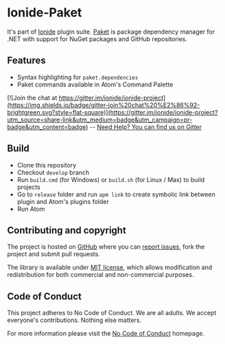 # Ionide-Paket 

It's part of [Ionide](http://ionide.io) plugin suite.
[Paket](https://github.com/fsprojects/Paket) is package dependency manager for .NET with support for NuGet packages and GitHub repositories.

## Features

- Syntax highlighting for `paket.dependencies`
- Paket commands available in Atom's Command Palette

[![Join the chat at https://gitter.im/ionide/ionide-project](https://img.shields.io/badge/gitter-join%20chat%20%E2%86%92-brightgreen.svg?style=flat-square)](https://gitter.im/ionide/ionide-project?utm_source=share-link&utm_medium=badge&utm_campaign=pr-badge&utm_content=badge) --  [Need Help? You can find us on Gitter](https://gitter.im/ionide/ionide-project)   

## Build

* Clone this repository
* Checkout `develop` branch
* Run `build.cmd` (for Windows) or `build.sh` (for Linux / Max) to build projects
* Go to `release` folder and run `apm link` to create symbolic link between plugin and Atom's plugins folder
* Run Atom

## Contributing and copyright

The project is hosted on [GitHub](https://github.com/ionide/ionide-paket) where you can [report issues](https://github.com/ionide/ionide-paket/issues), fork
the project and submit pull requests.

The library is available under [MIT license](https://github.com/ionide/ionide-paket/blob/master/LICENSE.md), which allows modification and
redistribution for both commercial and non-commercial purposes.

## Code of Conduct

This project adheres to No Code of Conduct. We are all adults. We accept everyone's contributions. Nothing else matters.

For more information please visit the [No Code of Conduct](https://github.com/domgetter/NCoC) homepage.
